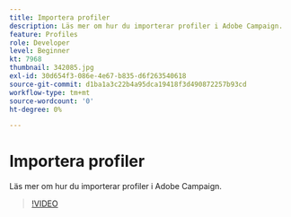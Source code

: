 ```yaml
---
title: Importera profiler
description: Läs mer om hur du importerar profiler i Adobe Campaign.
feature: Profiles
role: Developer
level: Beginner
kt: 7968
thumbnail: 342085.jpg
exl-id: 30d654f3-086e-4e67-b835-d6f263540618
source-git-commit: d1ba1a3c22b4a95dca19418f3d490872257b93cd
workflow-type: tm+mt
source-wordcount: '0'
ht-degree: 0%

---
```


# Importera profiler

Läs mer om hur du importerar profiler i Adobe Campaign.

>[!VIDEO](https://video.tv.adobe.com/v/342085?quality=12&learn=on)
